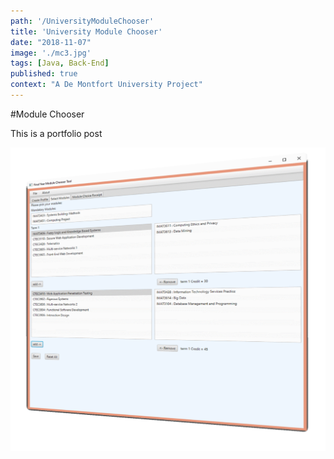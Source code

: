 ```yaml
---
path: '/UniversityModuleChooser'
title: 'University Module Chooser'
date: "2018-11-07"
image: './mc3.jpg'
tags: [Java, Back-End]
published: true
context: "A De Montfort University Project"
---
```

#Module Chooser

This is a portfolio post

![modulechooser](./mc2.png)
